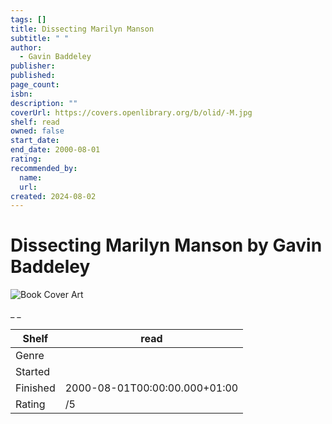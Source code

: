```yaml
---
tags: []
title: Dissecting Marilyn Manson
subtitle: " "
author:
  - Gavin Baddeley
publisher:
published:
page_count:
isbn:
description: ""
coverUrl: https://covers.openlibrary.org/b/olid/-M.jpg
shelf: read
owned: false
start_date:
end_date: 2000-08-01
rating:
recommended_by:
  name:
  url:
created: 2024-08-02
---
```


# Dissecting Marilyn Manson by Gavin Baddeley

![Book Cover Art](https://covers.openlibrary.org/b/olid/-M.jpg)

_ _

| Shelf | read |
| --- | --- |
| Genre |  |
| Started |  |
| Finished | 2000-08-01T00:00:00.000+01:00 |
| Rating | /5 |
